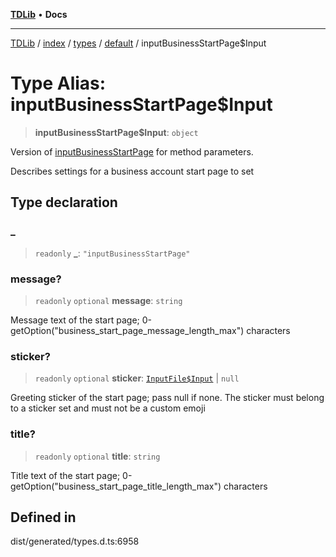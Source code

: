 [**TDLib**](../../../../../../README.md) • **Docs**

***

[TDLib](../../../../../../modules.md) / [index](../../../../../README.md) / [types](../../../README.md) / [default](../README.md) / inputBusinessStartPage$Input

# Type Alias: inputBusinessStartPage$Input

> **inputBusinessStartPage$Input**: `object`

Version of [inputBusinessStartPage](inputBusinessStartPage.md) for method parameters.

Describes settings for a business account start page to set

## Type declaration

### \_

> `readonly` **\_**: `"inputBusinessStartPage"`

### message?

> `readonly` `optional` **message**: `string`

Message text of the start page; 0-getOption("business_start_page_message_length_max") characters

### sticker?

> `readonly` `optional` **sticker**: [`InputFile$Input`](InputFile$Input.md) \| `null`

Greeting sticker of the start page; pass null if none. The sticker must belong to a sticker set and must not be a custom emoji

### title?

> `readonly` `optional` **title**: `string`

Title text of the start page; 0-getOption("business_start_page_title_length_max") characters

## Defined in

dist/generated/types.d.ts:6958
